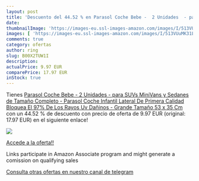 ```yaml
---
layout: post
title: 'Descuento del 44.52 % en Parasol Coche Bebe -  2 Unidades  - para'
date: 
thumbnailImage: 'https://images-eu.ssl-images-amazon.com/images/I/513VUuMK31L._SL200_.jpg'
images: [ 'https://images-eu.ssl-images-amazon.com/images/I/513VUuMK31L._SL200_.jpg' ]
comments: true
category: ofertas
author: ring
slug: B00X2TUW1I
description:
actualPrice: 9.97 EUR
comparePrice: 17.97 EUR
inStock: true
---
```


Tienes [Parasol Coche Bebe -  2 Unidades  - para SUVs  MiniVans y Sedanes de Tamaño Completo - Parasol Coche Infantil Lateral De Primera Calidad Bloquea El 97% De Los Rayos Uv Dañinos - Grande Tamaño  53 x 35 Cm ](https://www.amazon.es/dp/B00X2TUW1I/?tag=tolees-21) con un 44.52 % de descuento con precio de oferta de 9.97 EUR (original: 17.97 EUR) en el siguiente enlace!

[![](https://images-eu.ssl-images-amazon.com/images/I/513VUuMK31L._SL200_.jpg)](https://www.amazon.es/dp/B00X2TUW1I/?tag=tolees-21)

[Accede a la oferta!!](https://www.amazon.es/dp/B00X2TUW1I/?tag=tolees-21)

Links participate in Amazon Associate program and might generate a comission on qualifying sales

[Consulta otras ofertas en nuestro canal de telegram](https://t.me/s/ofertas25)
